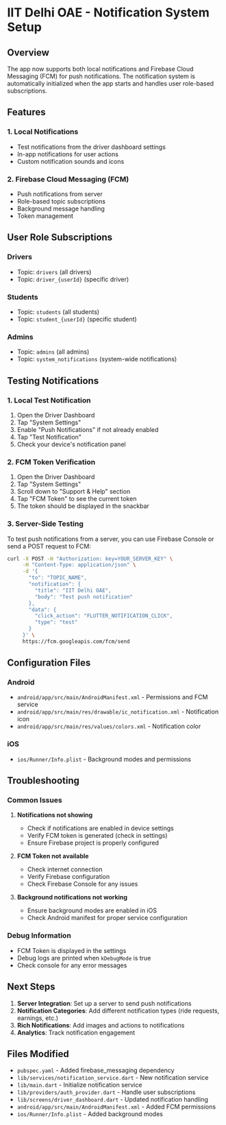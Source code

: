 # IIT Delhi OAE - Notification System Setup

## Overview
The app now supports both local notifications and Firebase Cloud Messaging (FCM) for push notifications. The notification system is automatically initialized when the app starts and handles user role-based subscriptions.

## Features

### 1. Local Notifications
- Test notifications from the driver dashboard settings
- In-app notifications for user actions
- Custom notification sounds and icons

### 2. Firebase Cloud Messaging (FCM)
- Push notifications from server
- Role-based topic subscriptions
- Background message handling
- Token management

## User Role Subscriptions

### Drivers
- Topic: `drivers` (all drivers)
- Topic: `driver_{userId}` (specific driver)

### Students
- Topic: `students` (all students)
- Topic: `student_{userId}` (specific student)

### Admins
- Topic: `admins` (all admins)
- Topic: `system_notifications` (system-wide notifications)

## Testing Notifications

### 1. Local Test Notification
1. Open the Driver Dashboard
2. Tap "System Settings"
3. Enable "Push Notifications" if not already enabled
4. Tap "Test Notification"
5. Check your device's notification panel

### 2. FCM Token Verification
1. Open the Driver Dashboard
2. Tap "System Settings"
3. Scroll down to "Support & Help" section
4. Tap "FCM Token" to see the current token
5. The token should be displayed in the snackbar

### 3. Server-Side Testing
To test push notifications from a server, you can use Firebase Console or send a POST request to FCM:

```bash
curl -X POST -H "Authorization: key=YOUR_SERVER_KEY" \
     -H "Content-Type: application/json" \
     -d '{
       "to": "TOPIC_NAME",
       "notification": {
         "title": "IIT Delhi OAE",
         "body": "Test push notification"
       },
       "data": {
         "click_action": "FLUTTER_NOTIFICATION_CLICK",
         "type": "test"
       }
     }' \
     https://fcm.googleapis.com/fcm/send
```

## Configuration Files

### Android
- `android/app/src/main/AndroidManifest.xml` - Permissions and FCM service
- `android/app/src/main/res/drawable/ic_notification.xml` - Notification icon
- `android/app/src/main/res/values/colors.xml` - Notification color

### iOS
- `ios/Runner/Info.plist` - Background modes and permissions

## Troubleshooting

### Common Issues

1. **Notifications not showing**
   - Check if notifications are enabled in device settings
   - Verify FCM token is generated (check in settings)
   - Ensure Firebase project is properly configured

2. **FCM Token not available**
   - Check internet connection
   - Verify Firebase configuration
   - Check Firebase Console for any issues

3. **Background notifications not working**
   - Ensure background modes are enabled in iOS
   - Check Android manifest for proper service configuration

### Debug Information
- FCM Token is displayed in the settings
- Debug logs are printed when `kDebugMode` is true
- Check console for any error messages

## Next Steps

1. **Server Integration**: Set up a server to send push notifications
2. **Notification Categories**: Add different notification types (ride requests, earnings, etc.)
3. **Rich Notifications**: Add images and actions to notifications
4. **Analytics**: Track notification engagement

## Files Modified

- `pubspec.yaml` - Added firebase_messaging dependency
- `lib/services/notification_service.dart` - New notification service
- `lib/main.dart` - Initialize notification service
- `lib/providers/auth_provider.dart` - Handle user subscriptions
- `lib/screens/driver_dashboard.dart` - Updated notification handling
- `android/app/src/main/AndroidManifest.xml` - Added FCM permissions
- `ios/Runner/Info.plist` - Added background modes 